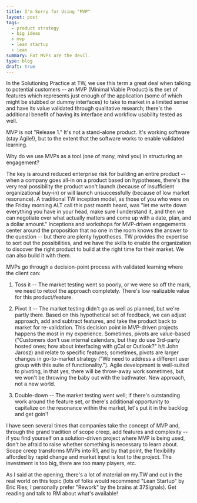 ```yaml
---
title: I'm Sorry for Using "MVP"
layout: post
tags:
  - product strategy
  - big ideas
  - mvp
  - lean startup
  - lean
summary: Fat MVPs are the devil.
type: blog
draft: true
---
```



In the Solutioning Practice at TW, we use this term a great deal when talking to potential customers -- an MVP (Minimal Viable Product) is the set of features which represents just enough of the application (some of which might be stubbed or dummy interfaces) to take to market in a limited sense and have its value validated through qualitative research; there's the additional benefit of having its interface and workflow usability tested as well.

MVP is not "Release 1." It's not a stand-alone product. It's working software (stay Agile!), but to the extent that the software works to enable validated learning.

Why do we use MVPs as a tool (one of many, mind you) in structuring an engagement?

The key is around reduced enterprise risk for building an entire product -- when a company goes all-in on a product based on hypotheses, there's the very real possibility the product won't launch (because of insufficient organizational buy-in) or will launch unsuccessfully (because of low market resonance). A traditional TW inception model, as those of you who were on the Friday morning ALT call this past month heard, was "let me write down everything you have in your head, make sure I understand it, and then we can negotiate over what actually matters and come up with a date, plan, and a dollar amount." Inceptions and workshops for MVP-driven engagements center around the proposition that no one in the room knows the answer to the question -- but there are plenty hypotheses. TW provides the expertise to sort out the possibilities, and we have the skills to enable the organization to discover the right product to build at the right time for their market. We can also build it with them.

MVPs go through a decision-point process with validated learning where the client can:

1. Toss it -- The market testing went so poorly, or we were so off the mark, we need to retool the approach completely. There's low realizable value for this product/feature.

1. Pivot it -- The market testing didn't go as well as planned, but we're partly there. Based on this hypothetical set of feedback, we can adjust approach, add and subtract features, and take the product back to market for re-validation. This decision point in MVP-driven projects happens the most in my experience. Sometimes, pivots are value-based ("Customers don't use internal calendars, but they do use 3rd-party hosted ones; how about interfacing with gCal or Outlook?" h/t John Jarosz) and relate to specific features; sometimes, pivots are larger changes in go-to-market strategy ("We need to address a different user group with this suite of functionality."). Agile development is well-suited to pivoting, in that yes, there will be throw-away work sometimes, but we won't be throwing the baby out with the bathwater. New approach, not a new world.

1. Double-down -- The market testing went well; if there's outstanding work around the feature set, or there's additional opportunity to capitalize on the resonance within the market, let's put it in the backlog and get goin'!

I have seen several times that companies take the concept of MVP and, through the grand tradition of scope creep, add features and complexity -- if you find yourself on a solution-driven project where MVP is being used, don't be afraid to raise whether something is necessary to learn about. Scope creep transforms MVPs into R1, and by that point, the flexibility afforded by rapid change and market input is lost to the project. The investment is too big, there are too many players, etc.

As I said at the opening, there's a lot of material on my.TW and out in the real world on this topic (lots of folks would recommend "Lean Startup" by Eric Ries; I personally prefer "Rework" by the brains at 37Signals). Get reading and talk to RM about what's available!